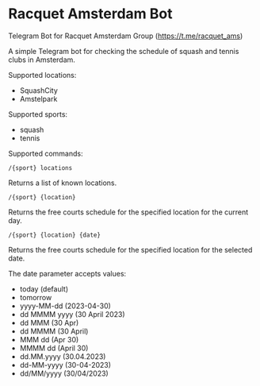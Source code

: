 # Racquet Amsterdam Bot
Telegram Bot for Racquet Amsterdam Group (https://t.me/racquet_ams)

A simple Telegram bot for checking the schedule of squash and tennis clubs in Amsterdam.

Supported locations:
 - SquashCity
 - Amstelpark

Supported sports:
 - squash
 - tennis

Supported commands:

```
/{sport} locations
```
Returns a list of known locations.

```
/{sport} {location}
```
Returns the free courts schedule for the specified location for the current day.

```
/{sport} {location} {date}
```
Returns the free courts schedule for the specified location for the selected date.

The date parameter accepts values:
 - today (default)
 - tomorrow
 - yyyy-MM-dd (2023-04-30)
 - dd MMMM yyyy  (30 April 2023)
 - dd MMM  (30 Apr)
 - dd MMMM (30 April)
 - MMM dd (Apr 30)
 - MMMM dd (April 30)
 - dd.MM.yyyy (30.04.2023)
 - dd-MM-yyyy (30-04-2023)
 - dd/MM/yyyy (30/04/2023)
